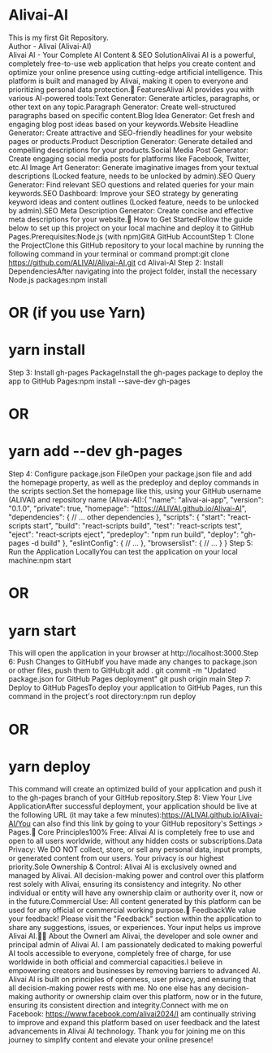 # Alivai-AI
This is my first Git Repository.
<br>
Author - Alivai (Alivai-AI)
<br>
Alivai AI - Your Complete AI Content & SEO SolutionAlivai AI is a powerful, completely free-to-use web application that helps you create content and optimize your online presence using cutting-edge artificial intelligence. This platform is built and managed by Alivai, making it open to everyone and prioritizing personal data protection.🌟 FeaturesAlivai AI provides you with various AI-powered tools:Text Generator: Generate articles, paragraphs, or other text on any topic.Paragraph Generator: Create well-structured paragraphs based on specific content.Blog Idea Generator: Get fresh and engaging blog post ideas based on your keywords.Website Headline Generator: Create attractive and SEO-friendly headlines for your website pages or products.Product Description Generator: Generate detailed and compelling descriptions for your products.Social Media Post Generator: Create engaging social media posts for platforms like Facebook, Twitter, etc.AI Image Art Generator: Generate imaginative images from your textual descriptions (Locked feature, needs to be unlocked by admin).SEO Query Generator: Find relevant SEO questions and related queries for your main keywords.SEO Dashboard: Improve your SEO strategy by generating keyword ideas and content outlines (Locked feature, needs to be unlocked by admin).SEO Meta Description Generator: Create concise and effective meta descriptions for your website.🚀 How to Get StartedFollow the guide below to set up this project on your local machine and deploy it to GitHub Pages.Prerequisites:Node.js (with npm)GitA GitHub AccountStep 1: Clone the ProjectClone this GitHub repository to your local machine by running the following command in your terminal or command prompt:git clone https://github.com/ALIVAI/Alivai-AI.git
cd Alivai-AI
Step 2: Install DependenciesAfter navigating into the project folder, install the necessary Node.js packages:npm install
# OR (if you use Yarn)
# yarn install
Step 3: Install gh-pages PackageInstall the gh-pages package to deploy the app to GitHub Pages:npm install --save-dev gh-pages
# OR
# yarn add --dev gh-pages
Step 4: Configure package.json FileOpen your package.json file and add the homepage property, as well as the predeploy and deploy commands in the scripts section.Set the homepage like this, using your GitHub username (ALIVAI) and repository name (Alivai-AI):{
  "name": "alivai-ai-app",
  "version": "0.1.0",
  "private": true,
  "homepage": "https://ALIVAI.github.io/Alivai-AI",
  "dependencies": {
    // ... other dependencies
  },
  "scripts": {
    "start": "react-scripts start",
    "build": "react-scripts build",
    "test": "react-scripts test",
    "eject": "react-scripts eject",
    "predeploy": "npm run build",
    "deploy": "gh-pages -d build"
  },
  "eslintConfig": {
    // ...
  },
  "browserslist": {
    // ...
  }
}
Step 5: Run the Application LocallyYou can test the application on your local machine:npm start
# OR
# yarn start
This will open the application in your browser at http://localhost:3000.Step 6: Push Changes to GitHubIf you have made any changes to package.json or other files, push them to GitHub:git add .
git commit -m "Updated package.json for GitHub Pages deployment"
git push origin main
Step 7: Deploy to GitHub PagesTo deploy your application to GitHub Pages, run this command in the project's root directory:npm run deploy
# OR
# yarn deploy
This command will create an optimized build of your application and push it to the gh-pages branch of your GitHub repository.Step 8: View Your Live ApplicationAfter successful deployment, your application should be live at the following URL (it may take a few minutes):https://ALIVAI.github.io/Alivai-AI/You can also find this link by going to your GitHub repository's Settings > Pages.🔐 Core Principles100% Free: Alivai AI is completely free to use and open to all users worldwide, without any hidden costs or subscriptions.Data Privacy: We DO NOT collect, store, or sell any personal data, input prompts, or generated content from our users. Your privacy is our highest priority.Sole Ownership & Control: Alivai AI is exclusively owned and managed by Alivai. All decision-making power and control over this platform rest solely with Alivai, ensuring its consistency and integrity. No other individual or entity will have any ownership claim or authority over it, now or in the future.Commercial Use: All content generated by this platform can be used for any official or commercial working purpose.💬 FeedbackWe value your feedback! Please visit the "Feedback" section within the application to share any suggestions, issues, or experiences. Your input helps us improve Alivai AI.🧑‍💻 About the OwnerI am Alivai, the developer and sole owner and principal admin of Alivai AI. I am passionately dedicated to making powerful AI tools accessible to everyone, completely free of charge, for use worldwide in both official and commercial capacities.I believe in empowering creators and businesses by removing barriers to advanced AI. Alivai AI is built on principles of openness, user privacy, and ensuring that all decision-making power rests with me. No one else has any decision-making authority or ownership claim over this platform, now or in the future, ensuring its consistent direction and integrity.Connect with me on Facebook: https://www.facebook.com/alivai2024/I am continually striving to improve and expand this platform based on user feedback and the latest advancements in Alivai AI technology. Thank you for joining me on this journey to simplify content and elevate your online presence!
